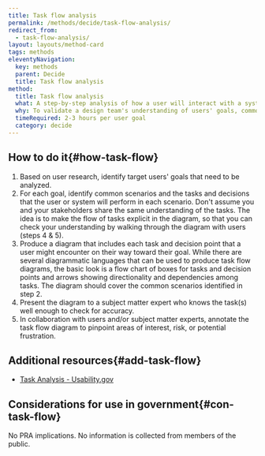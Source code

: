 ```yaml
---
title: Task flow analysis
permalink: /methods/decide/task-flow-analysis/
redirect_from:
  - task-flow-analysis/
layout: layouts/method-card
tags: methods
eleventyNavigation:
  key: methods
  parent: Decide
  title: Task flow analysis
method:
  title: Task flow analysis
  what: A step-by-step analysis of how a user will interact with a system in order to reach a goal. This analysis is documented in a diagram that traces a user's possible paths through sequences of tasks and decision points in pursuit of their goal. The tasks and decision points should represent steps taken by the user, as well as steps taken by the system.
  why: To validate a design team's understanding of users' goals, common scenarios, and tasks, and to illustrate in a solution-agnostic way the overall flow of tasks through which a user progresses to accomplish a goal.  Task flow diagrams also help surface obstacles in the way of users achieving their goal.
  timeRequired: 2-3 hours per user goal
  category: decide
---
```


## How to do it{#how-task-flow}

1. Based on user research, identify target users' goals that need to be analyzed.
1. For each goal, identify common scenarios and the tasks and decisions that the user or system will perform in each scenario. Don't assume you and your stakeholders share the same understanding of the tasks. The idea is to make the flow of tasks explicit in the diagram, so that you can check your understanding by walking through the diagram with users (steps 4 & 5).
1. Produce a diagram that includes each task and decision point that a user might encounter on their way toward their goal. While there are several diagrammatic languages that can be used to produce task flow diagrams, the basic look is a flow chart of boxes for tasks and decision points and arrows showing directionality and dependencies among tasks. The diagram should cover the common scenarios identified in step 2.
1. Present the diagram to a subject matter expert who knows the task(s) well enough to check for accuracy.
1. In collaboration with users and/or subject matter experts, annotate the task flow diagram to pinpoint areas of interest, risk, or potential frustration.

<section class="method--section method--section--additional-resources" markdown="1">

## Additional resources{#add-task-flow}

- [Task Analysis - Usability.gov](https://www.usability.gov/how-to-and-tools/methods/task-analysis.html)

</section>

<section class="method--section method--section--government-considerations" markdown="1" >

## Considerations for use in government{#con-task-flow}

No PRA implications. No information is collected from members of the public.
</section>
